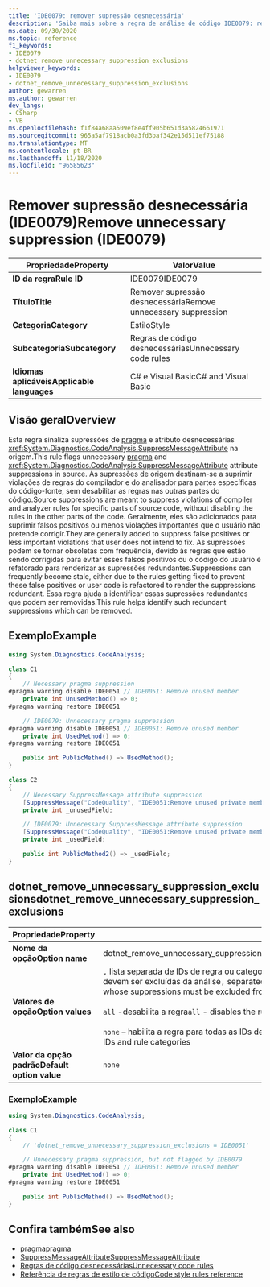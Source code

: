 ```yaml
---
title: 'IDE0079: remover supressão desnecessária'
description: 'Saiba mais sobre a regra de análise de código IDE0079: remover supressão desnecessária'
ms.date: 09/30/2020
ms.topic: reference
f1_keywords:
- IDE0079
- dotnet_remove_unnecessary_suppression_exclusions
helpviewer_keywords:
- IDE0079
- dotnet_remove_unnecessary_suppression_exclusions
author: gewarren
ms.author: gewarren
dev_langs:
- CSharp
- VB
ms.openlocfilehash: f1f84a68aa509ef8e4ff905b651d3a5824661971
ms.sourcegitcommit: 965a5af7918acb0a3fd3baf342e15d511ef75188
ms.translationtype: MT
ms.contentlocale: pt-BR
ms.lasthandoff: 11/18/2020
ms.locfileid: "96585623"
---
```

# <a name="remove-unnecessary-suppression-ide0079"></a><span data-ttu-id="3d1df-103">Remover supressão desnecessária (IDE0079)</span><span class="sxs-lookup"><span data-stu-id="3d1df-103">Remove unnecessary suppression (IDE0079)</span></span>

|<span data-ttu-id="3d1df-104">Propriedade</span><span class="sxs-lookup"><span data-stu-id="3d1df-104">Property</span></span>|<span data-ttu-id="3d1df-105">Valor</span><span class="sxs-lookup"><span data-stu-id="3d1df-105">Value</span></span>|
|-|-|
| <span data-ttu-id="3d1df-106">**ID da regra**</span><span class="sxs-lookup"><span data-stu-id="3d1df-106">**Rule ID**</span></span> | <span data-ttu-id="3d1df-107">IDE0079</span><span class="sxs-lookup"><span data-stu-id="3d1df-107">IDE0079</span></span> |
| <span data-ttu-id="3d1df-108">**Título**</span><span class="sxs-lookup"><span data-stu-id="3d1df-108">**Title**</span></span> | <span data-ttu-id="3d1df-109">Remover supressão desnecessária</span><span class="sxs-lookup"><span data-stu-id="3d1df-109">Remove unnecessary suppression</span></span> |
| <span data-ttu-id="3d1df-110">**Categoria**</span><span class="sxs-lookup"><span data-stu-id="3d1df-110">**Category**</span></span> | <span data-ttu-id="3d1df-111">Estilo</span><span class="sxs-lookup"><span data-stu-id="3d1df-111">Style</span></span> |
| <span data-ttu-id="3d1df-112">**Subcategoria**</span><span class="sxs-lookup"><span data-stu-id="3d1df-112">**Subcategory**</span></span> | <span data-ttu-id="3d1df-113">Regras de código desnecessárias</span><span class="sxs-lookup"><span data-stu-id="3d1df-113">Unnecessary code rules</span></span> |
| <span data-ttu-id="3d1df-114">**Idiomas aplicáveis**</span><span class="sxs-lookup"><span data-stu-id="3d1df-114">**Applicable languages**</span></span> | <span data-ttu-id="3d1df-115">C# e Visual Basic</span><span class="sxs-lookup"><span data-stu-id="3d1df-115">C# and Visual Basic</span></span> |

## <a name="overview"></a><span data-ttu-id="3d1df-116">Visão geral</span><span class="sxs-lookup"><span data-stu-id="3d1df-116">Overview</span></span>

<span data-ttu-id="3d1df-117">Esta regra sinaliza supressões de [pragma](../../../csharp/language-reference/preprocessor-directives/preprocessor-pragma-warning.md) e atributo desnecessárias <xref:System.Diagnostics.CodeAnalysis.SuppressMessageAttribute> na origem.</span><span class="sxs-lookup"><span data-stu-id="3d1df-117">This rule flags unnecessary [pragma](../../../csharp/language-reference/preprocessor-directives/preprocessor-pragma-warning.md) and <xref:System.Diagnostics.CodeAnalysis.SuppressMessageAttribute> attribute suppressions in source.</span></span> <span data-ttu-id="3d1df-118">As supressões de origem destinam-se a suprimir violações de regras do compilador e do analisador para partes específicas do código-fonte, sem desabilitar as regras nas outras partes do código.</span><span class="sxs-lookup"><span data-stu-id="3d1df-118">Source suppressions are meant to suppress violations of compiler and analyzer rules for specific parts of source code, without disabling the rules in the other parts of the code.</span></span> <span data-ttu-id="3d1df-119">Geralmente, eles são adicionados para suprimir falsos positivos ou menos violações importantes que o usuário não pretende corrigir.</span><span class="sxs-lookup"><span data-stu-id="3d1df-119">They are generally added to suppress false positives or less important violations that user does not intend to fix.</span></span> <span data-ttu-id="3d1df-120">As supressões podem se tornar obsoletas com frequência, devido às regras que estão sendo corrigidas para evitar esses falsos positivos ou o código do usuário é refatorado para renderizar as supressões redundantes.</span><span class="sxs-lookup"><span data-stu-id="3d1df-120">Suppressions can frequently become stale, either due to the rules getting fixed to prevent these false positives or user code is refactored to render the suppressions redundant.</span></span> <span data-ttu-id="3d1df-121">Essa regra ajuda a identificar essas supressões redundantes que podem ser removidas.</span><span class="sxs-lookup"><span data-stu-id="3d1df-121">This rule helps identify such redundant suppressions which can be removed.</span></span>

## <a name="example"></a><span data-ttu-id="3d1df-122">Exemplo</span><span class="sxs-lookup"><span data-stu-id="3d1df-122">Example</span></span>

```csharp
using System.Diagnostics.CodeAnalysis;

class C1
{
    // Necessary pragma suppression
#pragma warning disable IDE0051 // IDE0051: Remove unused member
    private int UnusedMethod() => 0;
#pragma warning restore IDE0051

    // IDE0079: Unnecessary pragma suppression
#pragma warning disable IDE0051 // IDE0051: Remove unused member
    private int UsedMethod() => 0;
#pragma warning restore IDE0051

    public int PublicMethod() => UsedMethod();
}

class C2
{
    // Necessary SuppressMessage attribute suppression
    [SuppressMessage("CodeQuality", "IDE0051:Remove unused private members", Justification = "<Pending>")]
    private int _unusedField;

    // IDE0079: Unnecessary SuppressMessage attribute suppression
    [SuppressMessage("CodeQuality", "IDE0051:Remove unused private members", Justification = "<Pending>")]
    private int _usedField;

    public int PublicMethod2() => _usedField;
}
```

## <a name="dotnet_remove_unnecessary_suppression_exclusions"></a><span data-ttu-id="3d1df-123">dotnet_remove_unnecessary_suppression_exclusions</span><span class="sxs-lookup"><span data-stu-id="3d1df-123">dotnet_remove_unnecessary_suppression_exclusions</span></span>

|<span data-ttu-id="3d1df-124">Propriedade</span><span class="sxs-lookup"><span data-stu-id="3d1df-124">Property</span></span>|<span data-ttu-id="3d1df-125">Valor</span><span class="sxs-lookup"><span data-stu-id="3d1df-125">Value</span></span>|
|-|-|
| <span data-ttu-id="3d1df-126">**Nome da opção**</span><span class="sxs-lookup"><span data-stu-id="3d1df-126">**Option name**</span></span> | <span data-ttu-id="3d1df-127">dotnet_remove_unnecessary_suppression_exclusions</span><span class="sxs-lookup"><span data-stu-id="3d1df-127">dotnet_remove_unnecessary_suppression_exclusions</span></span>
| <span data-ttu-id="3d1df-128">**Valores de opção**</span><span class="sxs-lookup"><span data-stu-id="3d1df-128">**Option values**</span></span> | <span data-ttu-id="3d1df-129">`,` lista separada de IDs de regra ou categorias de regra (prefixadas com `category:` ) cujas supressões devem ser excluídas da análise</span><span class="sxs-lookup"><span data-stu-id="3d1df-129">`,` separated list of rule IDs or rule categories (prefixed with `category:`) whose suppressions must be excluded from analysis</span></span><br /><br /><span data-ttu-id="3d1df-130">`all` -desabilita a regra</span><span class="sxs-lookup"><span data-stu-id="3d1df-130">`all` - disables the rule</span></span><br /><br /><span data-ttu-id="3d1df-131">`none` – habilita a regra para todas as IDs de regra e categorias de regra</span><span class="sxs-lookup"><span data-stu-id="3d1df-131">`none` - enables the rule for all rule IDs and rule categories</span></span> |
| <span data-ttu-id="3d1df-132">**Valor da opção padrão**</span><span class="sxs-lookup"><span data-stu-id="3d1df-132">**Default option value**</span></span> | `none` |

### <a name="example"></a><span data-ttu-id="3d1df-133">Exemplo</span><span class="sxs-lookup"><span data-stu-id="3d1df-133">Example</span></span>

```csharp
using System.Diagnostics.CodeAnalysis;

class C1
{
    // 'dotnet_remove_unnecessary_suppression_exclusions = IDE0051'

    // Unnecessary pragma suppression, but not flagged by IDE0079
#pragma warning disable IDE0051 // IDE0051: Remove unused member
    private int UsedMethod() => 0;
#pragma warning restore IDE0051

    public int PublicMethod() => UsedMethod();
}
```

## <a name="see-also"></a><span data-ttu-id="3d1df-134">Confira também</span><span class="sxs-lookup"><span data-stu-id="3d1df-134">See also</span></span>

- [<span data-ttu-id="3d1df-135">pragma</span><span class="sxs-lookup"><span data-stu-id="3d1df-135">pragma</span></span>](../../../csharp/language-reference/preprocessor-directives/preprocessor-pragma-warning.md)
- [<span data-ttu-id="3d1df-136">SuppressMessageAttribute</span><span class="sxs-lookup"><span data-stu-id="3d1df-136">SuppressMessageAttribute</span></span>](/dotnet/api/system.diagnostics.codeanalysis.suppressmessageattribute.md)
- [<span data-ttu-id="3d1df-137">Regras de código desnecessárias</span><span class="sxs-lookup"><span data-stu-id="3d1df-137">Unnecessary code rules</span></span>](unnecessary-code-rules.md)
- [<span data-ttu-id="3d1df-138">Referência de regras de estilo de código</span><span class="sxs-lookup"><span data-stu-id="3d1df-138">Code style rules reference</span></span>](index.md)

